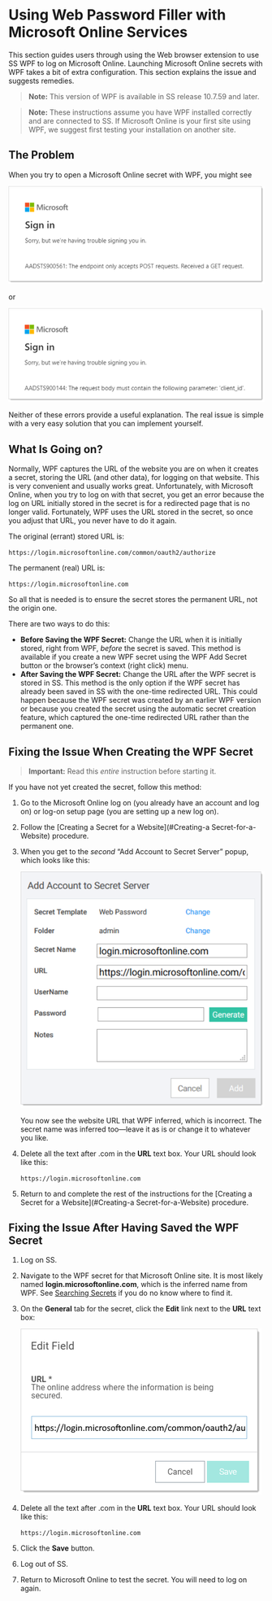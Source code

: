 [title]: # (Using Web Password Filler with Microsoft Online Services)
[tags]: # (WPF)
[priority]: # (80)

# Using Web Password Filler with Microsoft Online Services

This section guides users through using the Web browser extension to use SS WPF to log on Microsoft Online. Launching Microsoft Online secrets with WPF takes a bit of extra configuration. This section explains the issue and suggests remedies.

> **Note:** This version of WPF is available in SS release 10.7.59 and later.

> **Note:** These instructions assume you have WPF installed correctly and are connected to SS. If Microsoft Online is your first site using WPF, we suggest first testing your installation on another site.

## The Problem

When you try to open a Microsoft Online secret with WPF, you might see

![image-20191212113343891](images/image-20191212113343891.png)

or

![image-20191212113913589](images/image-20191212113913589.png)

Neither of these errors provide a useful explanation. The real issue is simple with a very easy solution that you can implement yourself.

## What Is Going on?

Normally, WPF captures the URL of the website you are on when it creates a secret, storing the URL (and other data), for logging on that website. This is very convenient and usually works great. Unfortunately, with Microsoft Online, when you try to log on with that secret, you get an error because the log on URL initially stored in the secret is for a redirected page that is no longer valid. Fortunately, WPF uses the URL stored in the secret, so once you adjust that URL, you never have to do it again.

The original (errant) stored URL is:

`https://login.microsoftonline.com/common/oauth2/authorize`

The permanent (real) URL is:

 `https://login.microsoftonline.com`

So all that is needed is to ensure the secret stores the permanent URL, not the origin one.

There are two ways to do this:

- **Before Saving the WPF Secret:** Change the URL when it is initially stored, right from WPF, *before* the secret is saved. This method is available if you create a new WPF secret using the WPF Add Secret button or the browser’s context (right click) menu.
- **After Saving the WPF Secret:** Change the URL after the WPF secret is stored in SS. This method is the only option if the WPF secret has already been saved in SS with the one-time redirected URL. This could happen because the WPF secret was created by an earlier WPF version or because you created the secret using the automatic secret creation feature, which captured the one-time redirected URL rather than the permanent one.

## Fixing the Issue When Creating the WPF Secret

> **Important:** Read this *entire* instruction before starting it.

If you have not yet created the secret, follow this method:

1. Go to the Microsoft Online log on (you already have an account and log on) or log-on setup page (you are setting up a new log on).

1. Follow the [Creating a Secret for a Website](#Creating-a Secret-for-a-Website) procedure. 

1. When you get to the *second* “Add Account to Secret Server” popup, which looks like this:

   ![image-20191212114103031](images/image-20191212114103031.png)

   You now see the website URL that WPF inferred, which is incorrect. The secret name was inferred too—leave it as is or change it to whatever you like.

1.  Delete all the text after .com in the **URL** text box. Your URL should look like this:

     `https://login.microsoftonline.com`

1.  Return to and complete the rest of the instructions for the [Creating a Secret for a Website](#Creating-a Secret-for-a-Website) procedure.

## Fixing the Issue After Having Saved the WPF Secret

1. Log on SS.

1. Navigate to the WPF secret for that Microsoft Online site. It is most likely named **login.microsoftonline.com**, which is the inferred name from WPF. See [Searching Secrets](#searching-secrets) if you do no know where to find it.

1. On the **General** tab for the secret, click the **Edit** link next to the **URL** text box:

   ![image-20191213160815751](images/image-20191213160815751.png)

1. Delete all the text after .com in the **URL** text box. Your URL should look like this:

   `https://login.microsoftonline.com`

1. Click the **Save** button.

1. Log out of SS.

1. Return to Microsoft Online to test the secret. You will need to log on again.
